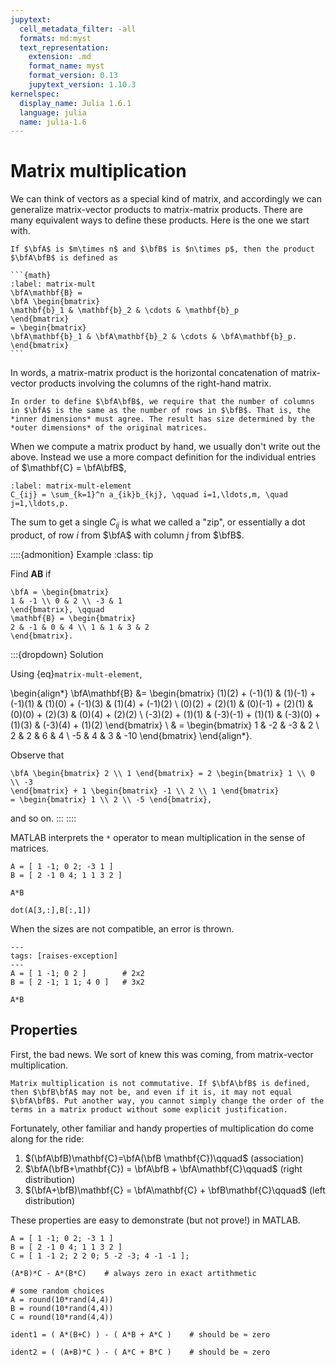 ```yaml
---
jupytext:
  cell_metadata_filter: -all
  formats: md:myst
  text_representation:
    extension: .md
    format_name: myst
    format_version: 0.13
    jupytext_version: 1.10.3
kernelspec:
  display_name: Julia 1.6.1
  language: julia
  name: julia-1.6
---
```


# Matrix multiplication

We can think of vectors as a special kind of matrix, and accordingly we can generalize matrix-vector products to matrix-matrix products. There are many equivalent ways to define these products. Here is the one we start with.

````{proof:definition} Matrix times matrix
If $\bfA$ is $m\times n$ and $\bfB$ is $n\times p$, then the product $\bfA\bfB$ is defined as

```{math}
:label: matrix-mult
\bfA\mathbf{B} =
\bfA \begin{bmatrix}
\mathbf{b}_1 & \mathbf{b}_2 & \cdots & \mathbf{b}_p
\end{bmatrix}
= \begin{bmatrix}
\bfA\mathbf{b}_1 & \bfA\mathbf{b}_2 & \cdots & \bfA\mathbf{b}_p.
\end{bmatrix}
```
````

In words, a matrix-matrix product is the horizontal concatenation of matrix-vector products involving the columns of the right-hand matrix.

```{warning}
In order to define $\bfA\bfB$, we require that the number of columns in $\bfA$ is the same as the number of rows in $\bfB$. That is, the *inner dimensions* must agree. The result has size determined by the *outer dimensions* of the original matrices.
```

When we compute a matrix product by hand, we usually don't write out the above. Instead we use a more compact definition for the individual entries of $\mathbf{C} = \bfA\bfB$,

```{math}
:label: matrix-mult-element
C_{ij} = \sum_{k=1}^n a_{ik}b_{kj}, \qquad i=1,\ldots,m, \quad j=1,\ldots,p.
```

The sum to get a single $C_{ij}$ is what we called a "zip", or essentially a dot product, of row $i$ from $\bfA$ with column $j$ from $\bfB$.

::::{admonition} Example
:class: tip

Find $\mathbf{A}\mathbf{B}$ if

```{math}
\bfA = \begin{bmatrix}
1 & -1 \\ 0 & 2 \\ -3 & 1
\end{bmatrix}, \qquad
\mathbf{B} = \begin{bmatrix}
2 & -1 & 0 & 4 \\ 1 & 1 & 3 & 2
\end{bmatrix}.
```

:::{dropdown} Solution

Using {eq}`matrix-mult-element`,

\begin{align*}
\bfA\mathbf{B} &= \begin{bmatrix}
(1)(2) + (-1)(1) & (1)(-1) + (-1)(1) & (1)(0) + (-1)(3) & (1)(4) + (-1)(2) \\
(0)(2) + (2)(1) & (0)(-1) + (2)(1) & (0)(0) + (2)(3) & (0)(4) + (2)(2) \\
(-3)(2) + (1)(1) & (-3)(-1) + (1)(1) & (-3)(0) + (1)(3) & (-3)(4) + (1)(2)
\end{bmatrix} \\
& = \begin{bmatrix}
1 & -2 & -3 & 2 \\ 2 & 2 & 6 & 4 \\ -5 & 4 & 3 & -10
\end{bmatrix}
\end{align*}.

Observe that

```{math}
\bfA \begin{bmatrix} 2 \\ 1 \end{bmatrix} = 2 \begin{bmatrix} 1 \\ 0 \\ -3
\end{bmatrix} + 1 \begin{bmatrix} -1 \\ 2 \\ 1 \end{bmatrix}
= \begin{bmatrix} 1 \\ 2 \\ -5 \end{bmatrix},
```

and so on.
:::
::::

MATLAB interprets the `*` operator to mean multiplication in the sense of matrices.

```{code-cell}
A = [ 1 -1; 0 2; -3 1 ]
B = [ 2 -1 0 4; 1 1 3 2 ]

A*B

dot(A[3,:],B[:,1])
```

When the sizes are not compatible, an error is thrown.

```{code-cell}
---
tags: [raises-exception]
---
A = [ 1 -1; 0 2 ]        # 2x2
B = [ 2 -1; 1 1; 4 0 ]   # 3x2

A*B
```

## Properties

First, the bad news. We sort of knew this was coming, from matrix-vector multiplication.

```{warning}
Matrix multiplication is not commutative. If $\bfA\bfB$ is defined, then $\bfB\bfA$ may not be, and even if it is, it may not equal $\bfA\bfB$. Put another way, you cannot simply change the order of the terms in a matrix product without some explicit justification.
```

Fortunately, other familiar and handy properties of multiplication do come along for the ride:

1. $(\bfA\bfB)\mathbf{C}=\bfA(\bfB \mathbf{C})\qquad$  (association)
2. $\bfA(\bfB+\mathbf{C}) = \bfA\bfB + \bfA\mathbf{C}\qquad$  (right distribution)
3. $(\bfA+\bfB)\mathbf{C} = \bfA\mathbf{C} + \bfB\mathbf{C}\qquad$   (left distribution)

These properties are easy to demonstrate (but not prove!) in MATLAB. 

```{code-cell}
A = [ 1 -1; 0 2; -3 1 ]
B = [ 2 -1 0 4; 1 1 3 2 ]
C = [ 1 -1 2; 2 2 0; 5 -2 -3; 4 -1 -1 ];
```

```{code-cell}
(A*B)*C - A*(B*C)    # always zero in exact artithmetic
```

```{code-cell}
# some random choices
A = round(10*rand(4,4))
B = round(10*rand(4,4))
C = round(10*rand(4,4))

ident1 = ( A*(B+C) ) - ( A*B + A*C )    # should be ≈ zero

ident2 = ( (A+B)*C ) - ( A*C + B*C )    # should be ≈ zero
```
